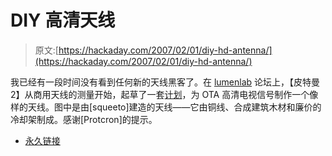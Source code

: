 # DIY 高清天线

> 原文:[https://hackaday.com/2007/02/01/diy-hd-antenna/](https://hackaday.com/2007/02/01/diy-hd-antenna/)

我已经有一段时间没有看到任何新的天线黑客了。在 [lumenlab](http://lumenlab.com) 论坛上，【皮特曼 2】从商用天线的测量开始，起草了一套[计划](http://www.lumenlab.com/forums/index.php?showtopic=9613&st=0)，为 OTA 高清电视信号制作一个像样的天线。图中是由[squeeto]建造的天线——它由铜线、合成建筑木材和廉价的冷却架制成。感谢[Protcron]的提示。

*   [永久链接](http://www.lumenlab.com/forums/index.php?showtopic=9613&st=0)